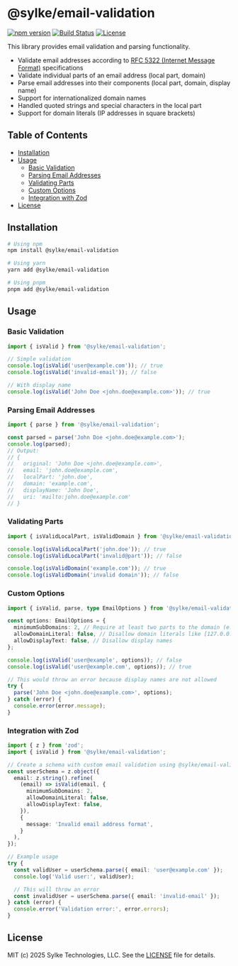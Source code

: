 # @sylke/email-validation

[![npm version](https://img.shields.io/npm/v/@sylke/email-validation)](https://www.npmjs.com/package/@sylke/email-validation)
[![Build Status](https://github.com/sylketech/email-validation/actions/workflows/ci.yml/badge.svg)](https://github.com/sylketech/email-validation/actions)
[![License](https://img.shields.io/npm/l/@sylke/email-validation)](./LICENSE)

This library provides email validation and parsing functionality.

- Validate email addresses according to [RFC 5322 (Internet Message Format)](https://datatracker.ietf.org/doc/html/rfc5322) specifications
- Validate individual parts of an email address (local part, domain)
- Parse email addresses into their components (local part, domain, display name)
- Support for internationalized domain names
- Handled quoted strings and special characters in the local part
- Support for domain literals (IP addresses in square brackets)

## Table of Contents
- [Installation](#installation)
- [Usage](#usage)
  - [Basic Validation](#basic-validation)
  - [Parsing Email Addresses](#parsing-email-addresses)
  - [Validating Parts](#validating-parts)
  - [Custom Options](#custom-options)
  - [Integration with Zod](#integration-with-zod)
- [License](#license)

## Installation

```bash
# Using npm
npm install @sylke/email-validation

# Using yarn
yarn add @sylke/email-validation

# Using pnpm
pnpm add @sylke/email-validation
```

## Usage

### Basic Validation

```typescript
import { isValid } from '@sylke/email-validation';

// Simple validation
console.log(isValid('user@example.com')); // true
console.log(isValid('invalid-email')); // false

// With display name
console.log(isValid('John Doe <john.doe@example.com>')); // true
```

### Parsing Email Addresses

```typescript
import { parse } from '@sylke/email-validation';

const parsed = parse('John Doe <john.doe@example.com>');
console.log(parsed);
// Output:
// {
//   original: 'John Doe <john.doe@example.com>',
//   email: 'john.doe@example.com',
//   localPart: 'john.doe',
//   domain: 'example.com',
//   displayName: 'John Doe',
//   uri: 'mailto:john.doe@example.com'
// }
```

### Validating Parts

```typescript
import { isValidLocalPart, isValidDomain } from '@sylke/email-validation';

console.log(isValidLocalPart('john.doe')); // true
console.log(isValidLocalPart('invalid@part')); // false

console.log(isValidDomain('example.com')); // true
console.log(isValidDomain('invalid domain')); // false
```

### Custom Options

```typescript
import { isValid, parse, type EmailOptions } from '@sylke/email-validation';

const options: EmailOptions = {
  minimumSubDomains: 2, // Require at least two parts to the domain (e.g., example.com)
  allowDomainLiteral: false, // Disallow domain literals like [127.0.0.1]
  allowDisplayText: false, // Disallow display names
};

console.log(isValid('user@example', options)); // false
console.log(isValid('user@example.com', options)); // true

// This would throw an error because display names are not allowed
try {
  parse('John Doe <john.doe@example.com>', options);
} catch (error) {
  console.error(error.message);
}
```

### Integration with Zod

```typescript
import { z } from 'zod';
import { isValid } from '@sylke/email-validation';

// Create a schema with custom email validation using @sylke/email-validation
const userSchema = z.object({
  email: z.string().refine(
    (email) => isValid(email, {
      minimumSubDomains: 2,
      allowDomainLiteral: false,
      allowDisplayText: false,
    }), 
    {
      message: 'Invalid email address format',
    }
  ),
});

// Example usage
try {
  const validUser = userSchema.parse({ email: 'user@example.com' });
  console.log('Valid user:', validUser);

  // This will throw an error
  const invalidUser = userSchema.parse({ email: 'invalid-email' });
} catch (error) {
  console.error('Validation error:', error.errors);
}
```

## License

MIT (c) 2025 Sylke Technologies, LLC. See the [LICENSE](./LICENSE) file for details.
